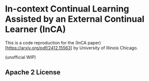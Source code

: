 # In-context Continual Learning Assisted by an External Continual Learner (InCA)

This is a code reproduction for the (InCA paper)[https://arxiv.org/pdf/2412.15563] by University of Illinois Chicago.

(unofficial WIP)


## Apache 2 License

